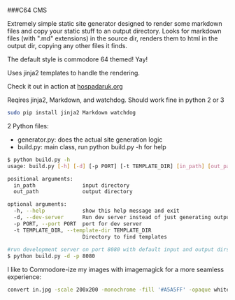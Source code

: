 ###C64 CMS

Extremely simple static site generator designed to render some markdown files and copy your static stuff to an output directory.
Looks for markdown files (with ".md" extensions) in the source dir, renders them to html in the output dir, copying any other files it finds.

The default style is commodore 64 themed! Yay!

Uses jinja2 templates to handle the rendering.

Check it out in action at [hospadaruk.org](http://hospadaruk.org/)

Reqires jinja2, Markdown, and watchdog.  Should work fine in python 2 or 3
```bash
sudo pip install jinja2 Markdown watchdog
```

2 Python files:

- generator.py: does the actual site generation logic
- build.py: main class, run python build.py -h for help

```bash
$ python build.py -h
usage: build.py [-h] [-d] [-p PORT] [-t TEMPLATE_DIR] [in_path] [out_path]

positional arguments:
  in_path               input directory
  out_path              output directory

optional arguments:
  -h, --help            show this help message and exit
  -d, --dev-server      Run dev server instead of just generating output
  -p PORT, --port PORT  port for dev server
  -t TEMPLATE_DIR, --template-dir TEMPLATE_DIR
                        Directory to find templates
                        
#run development server on port 8080 with default input and output dirs
$ python build.py -d -p 8080
```

I like to Commodore-ize my images with imagemagick for a more seamless experience:
```bash
convert in.jpg -scale 200x200 -monochrome -fill '#A5A5FF' -opaque white -fill '#4242E7' -opaque black  out.jpg
```
